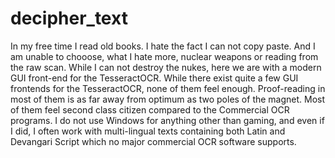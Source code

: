 # decipher_text
In my free time I read old books. I hate the fact I can not copy paste. And I am unable to chooose, what I hate more, nuclear weapons or reading from the raw scan. While I can not destroy the nukes, here we are with a modern GUI front-end for the TesseractOCR. While there exist quite a few GUI frontends for the TesseractOCR, none of them feel enough. Proof-reading in most of them is as far away from optimum as two poles of the magnet. Most of them feel second class citizen compared to the Commercial OCR programs. I do not use Windows for anything other than gaming, and even if I did, I often work with multi-lingual texts containing both Latin and Devangari Script which no major commercial OCR software supports.
